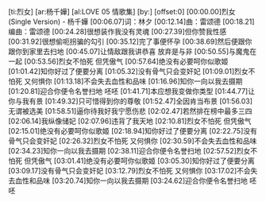 [ti:烈女]
[ar:杨千嬅]
[al:LOVE 05 情歌集]
[by:]
[offset:0]
[00:00.00]烈女 (Single Version) - 杨千嬅
[00:06.07]词：林夕
[00:12.14]曲：雷颂德
[00:18.21]编曲：雷颂德
[00:24.28]很想装作我没有灵魂
[00:27.39]但你赞我性感
[00:31.92]很想偷呃拐骗的勾引
[00:35.12]完了事便怀孕
[00:38.69]然后便跟你 跟你到家里去扫地
[00:45.07]让情敌跟我讲恭喜 放弃是与非
[00:50.55]与魔鬼在一起
[00:53.56]烈女不怕死 但凭傲气
[00:57.64]绝没有必要呵你似歌姬
[01:01.42]知你好过了便要分离
[01:05.32]没有骨气只会变奸妃
[01:09.01]烈女不怕死 又何惧你
[01:13.18]不会失去血性和品味
[01:16.96]知你一向以我去摄期
[01:20.81]迎合你便令名誉扫地 呸呸
[01:41.71]本应想我变做你类型
[01:44.77]让你与我有景
[01:49.32]只可惜得到你的尊敬
[01:52.47]全因肯当布景
[01:56.03]无谓被选美
[01:58.51]逼你待我好我宁愿伤悲
[02:02.47]若然排在榜中最多三四
[02:06.14]我纵像储妃
[02:07.96]违背了我天地
[02:10.81]烈女不怕死 但凭傲气
[02:15.01]绝没有必要呵你似歌姬
[02:18.94]知你好过了便要分离
[02:22.75]没有骨气只会变奸妃
[02:26.32]烈女不怕死 又何惧你
[02:30.59]不会失去血性和品味
[02:34.23]知你一向以我去摄期
[02:38.11]迎合你便令名誉扫地
[02:57.52]烈女不怕死 但凭傲气
[03:01.41]绝没有必要呵你似歌姬
[03:05.30]知你好过了便要分离
[03:09.17]没有骨气只会变奸妃
[03:12.79]烈女不怕死 又何惧你
[03:17.02]不会失去血性和品味
[03:20.74]知你一向以我去摄期
[03:24.62]迎合你便令名誉扫地 呸呸
